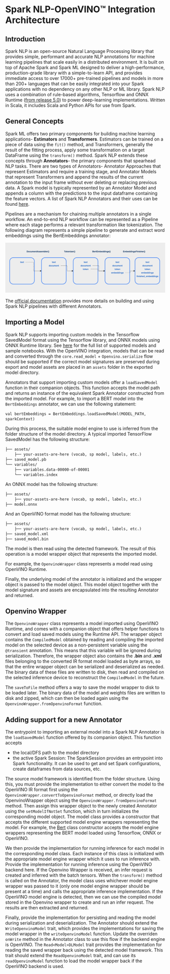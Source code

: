  # Spark NLP-OpenVINO™ Integration Architecture

## Introduction

 Spark NLP is an open-source Natural Language Processing library that provides simple, performant and accurate NLP annotations for machine learning pipelines that scale easily in a distributed environment. It is built on top of Apache Spark and Spark ML designed to deliver a high-performance, production-grade library with a simple-to-learn API, and provides immediate access to over 17000+ pre-trained pipelines and models in more than 200+ languages that can be easily integrated into your Spark applications with no dependency on any other NLP or ML library. Spark NLP uses a combination of rule-based algorithms, Tensorflow and ONNX Runtime ([from release 5.0](https://www.johnsnowlabs.com/spark-nlp-5-0-its-all-about-that-search/)) to power deep-learning implementations. Written in Scala, it includes Scala and Python APIs for use from Spark.

 ## General Concepts

Spark ML offers two primary components for building machine learning applications- **Estimators** and **Transformers**. Estimators can be trained on a piece of data using the `fit()` method, and Transformers, generally the result of the fitting process,  apply some transformation on a target DataFrame using the `transform()` method. Spark NLP extends these concepts through **Annotators**- the primary components that spearhead NLP tasks. There are two types of Annotators- Annotator Approaches that represent Estimators and require a training stage, and Annotator Models that represent Transformers and append the results of the current annotation to the input frame without ever deleting or replacing previous data. A Spark model is typically represented by an Annotator Model and appends a column with the predictions to the input dataframe containing the feature vectors. A list of Spark NLP Annotators and their uses can be found [here](https://sparknlp.org/docs/en/annotators).

Pipelines are a mechanism for chaining multiple annotators in a single workflow. An end-to-end NLP workflow can be represented as a Pipeline where each stage performs a relevant transformation like tokenization. The following diagram represents a simple pipeline to generate and extract word embeddings using the BertEmbeddings annotator:

![bert-embeddings-pipeline](./img/bert-embeddings-pipeline.png)

The [official documentation](https://sparknlp.org/docs/en/concepts) provides more details on building and using Spark NLP pipelines with different Annotators.

## Importing a Model

Spark NLP supports importing custom models in the Tensorflow SavedModel format using the Tensorflow library, and ONNX models using ONNX Runtime library. See [here](https://github.com/JohnSnowLabs/spark-nlp/discussions/5669) for the full list of supported models and sample notebooks. With the OpenVINO integration, models that can be read and converted through the `core.read_model` + `Openvino.serialize` flow should be supported if the correct model signatures are preserved during export and model assets are placed in an `assets` folder in the exported model directory.

Annotators that support importing custom models offer a `loadSavedModel` function in their companion objects. This function accepts the model path and returns an instance of the equivalent Spark Annotator constructed from the imported model. For example, to import a BERT model into the `BertEmbeddings` annotator, we can use the following statement:

```
val bertEmbeddings = BertEmbeddings.loadSavedModel(MODEL_PATH, sparkContext)
```

During this process, the suitable model engine to use is inferred from the folder structure of the model directory. A typical imported TensorFlow SavedModel has the following structure:

```
├── assets/
    ├── your-assets-are-here (vocab, sp model, labels, etc.)
├── saved_model.pb
└── variables/
    ├── variables.data-00000-of-00001
    └── variables.index
```

An ONNX model has the following structure:

```
├── assets/
    ├── your-assets-are-here (vocab, sp model, labels, etc.)
├── model.onnx
```

And an OpenVINO format model has the following structure:

```
├── assets/
    ├── your-assets-are-here (vocab, sp model, labels, etc.)
├── saved_model.xml
├── saved_model.bin
```

The model is then read using the detected framework. The result of this operation is a model wrapper object that represents the imported model. 

For example, the `OpenvinoWrapper` class represents a model read using OpenVINO Runtime.

Finally, the underlying model of the annotator is initialized and the wrapper object is passed to the model object. This model object together with the model signature and assets are encapsulated into the resulting Annotator and returned.

## Openvino Wrapper

The `OpenvinoWrapper` class represents a model imported using OpenVINO Runtime, and comes with a companion object that offers helper functions to convert and load saved models using the Runtime API. The wrapper object contains the `CompiledModel` obtained by reading and compiling the imported model on the selected device as a non-persistent variable using the `@transient` annotation. This means that this variable will be ignored during serialization. Therefore, the wrapper object also contains the **.bin** and **.xml** files belonging to the converted IR format model loaded as byte arrays, so that the entire wrapper object can be serialized and deserialized as needed. The binary data of these files are written to disk, then read and compiled on the selected inference device to reconstruct the `CompiledModel` in the future. 

The `saveToFile` method offers a way to save the model wrapper to disk to be loaded later. The binary data of the model and weights files are written to disk and zipped, which can then be loaded again using the `OpenvinoWrapper.fromOpenvinoFormat` function.

## Adding support for a new Annotator

The entrypoint to importing an external model into a Spark NLP Annotator is the `loadSavedModel` function offered by its companion object. This function accepts 
- the local/DFS path to the model directory
- the active Spark Session: The SparkSession provides an entrypoint into Spark functionality. It can be used to get and set Spark configurations, create dataframes from data sources, etc.

The source model framework is identified from the folder structure. Using this, you must provide the implementation to either convert the model to the OpenVINO IR format first using the `OpenvinoWrapper.convertToOpenvinoFormat` method, or directly load the OpenvinoWrapper object using the `OpenvinoWrapper.fromOpenvinoFormat` method. Then assign this wrapper object to the newly created Annotator using the `setModelIfNotSet` function, which in turn initializes the corresponding model object. The model class provides a constructor that accepts the different supported model engine wrappers representing the model. For example, the [Bert](https://github.com/JohnSnowLabs/spark-nlp/blob/master/src/main/scala/com/johnsnowlabs/ml/ai/Bert.scala) class constructor accepts the model engine wrappers representing the BERT model loaded using Tensorflow, ONNX or OpenVINO. 

We then provide the implementation for running inference for each model in the corresponding model class. Each instance of this class is initialized with the appropriate model engine wrapper which it uses to run inference with. Provide the implementation for running inference using the OpenVINO backend here. If the Openvino Wrapper is received, an infer request is created and inferred with the batch tensors. When the `transform()` method is called on the Annotator, the model class uses whichever model engine wrapper was passed to it (only one model engine wrapper should be present at a time) and calls the appropriate inference implementation. If the OpenVINO model engine is detected, then we can use the compiled model stored in the Openvino wrapper to create and run an infer request. The results are then extracted and returned. 

Finally, provide the implementation for persisting and reading the model during serialization and deserialization. The Annotator should extend the `WriteOpenvinoModel` trait, which provides the implementations for saving the model wrapper in the `writeOpenvinoModel` function. Update the overriden `onWrite` method in the Annotator class to use this flow if the backend engine is OpenVINO. The `Read<Model>DLModel` trait provides the implementation for reading the saved wrapper back using the detected model framework. This trait should extend the `ReadOpenvinoModel` trait, and can use its `readOpenvinoModel` function to load the model wrapper back if the OpenVINO backend is used. 